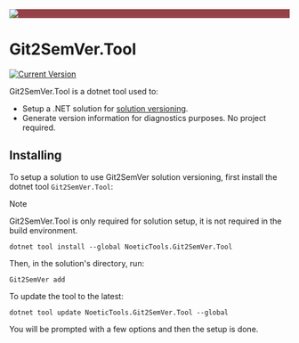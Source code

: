 ﻿---
uid: git2semver-tool
---

<div style="background-color:#944248;padding:0px;margin-bottom:0.5em">
  <img src="https://noetictools.github.io/Git2SemVer.MSBuild/Images/Git2SemVer_banner_840x70.png"/>
</div>

# Git2SemVer.Tool

[![Current Version](https://img.shields.io/nuget/v/NoeticTools.Git2SemVer.Tool?label=Git2SemVer.Tool)](https://www.nuget.org/packages/NoeticTools.Git2SemVer.Tool)

Git2SemVer.Tool is a dotnet tool used to:

* Setup a .NET solution for [solution versioning](xref:solution-versioning).
* Generate version information for diagnostics purposes. No project required.

## Installing

To setup a solution to use Git2SemVer solution versioning, first install the dotnet tool `Git2SemVer.Tool`:

> [!NOTE]
> Git2SemVer.Tool is only required for solution setup, it is not required in the build environment.

```winbatch
dotnet tool install --global NoeticTools.Git2SemVer.Tool
```

Then, in the solution's directory, run:

```winbatch
Git2SemVer add
```

To update the tool to the latest:

```winbatch
dotnet tool update NoeticTools.Git2SemVer.Tool --global
```

You will be prompted with a few options and then the setup is done.
